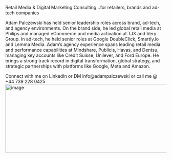 Retail Media & Digital Marketing Consulting...for retailers, brands and ad-tech companies

Adam Palczewski has held senior leadership roles across brand, ad-tech, and agency environments.
On the brand side, he led global retail media at Philips and managed eCommerce and media activation at TJX and Very Group. In ad-tech, he held senior roles at Google DoubleClick, Smartly.io and Lemma Media. Adam’s agency experience spans leading retail media and performance capabilities at Mindshare, Publicis, Havas, and Dentsu, managing key accounts like Credit Suisse, Unilever, and Ford Europe. He brings a strong track record in digital transformation, global strategy, and strategic partnerships with platforms like Google, Meta and Amazon.

Connect with me on LinkedIn or DM info@adampalczewski or call me @ +44 739 228 0425
<img width="3339" height="215" alt="image" src="https://github.com/user-attachments/assets/7c24cd83-fbf2-42e4-9eba-fa905d7320a4" />

